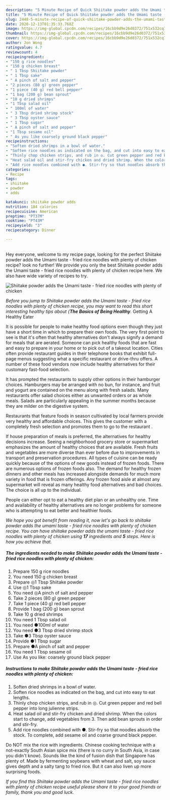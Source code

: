 ```yaml
---
description: "5 Minute Recipe of Quick Shiitake powder adds the Umami taste - fried rice noodles with plenty of chicken"
title: "5 Minute Recipe of Quick Shiitake powder adds the Umami taste - fried rice noodles with plenty of chicken"
slug: 2448-5-minute-recipe-of-quick-shiitake-powder-adds-the-umami-taste-fried-rice-noodles-with-plenty-of-chicken
date: 2020-12-13T01:35:33.768Z
image: https://img-global.cpcdn.com/recipes/16cbb9d9e26d0372/751x532cq70/shiitake-powder-adds-the-umami-taste-fried-rice-noodles-with-plenty-of-chicken-recipe-main-photo.jpg
thumbnail: https://img-global.cpcdn.com/recipes/16cbb9d9e26d0372/751x532cq70/shiitake-powder-adds-the-umami-taste-fried-rice-noodles-with-plenty-of-chicken-recipe-main-photo.jpg
cover: https://img-global.cpcdn.com/recipes/16cbb9d9e26d0372/751x532cq70/shiitake-powder-adds-the-umami-taste-fried-rice-noodles-with-plenty-of-chicken-recipe-main-photo.jpg
author: Jon Wong
ratingvalue: 4.7
reviewcount: 4
recipeingredient:
- "150 g rice noodles"
- "150 g chicken breast"
- " 1 Tbsp Shiitake powder"
- " 1 Tbsp sake"
- " A pinch of salt and pepper"
- "2 pieces (80 g) green pepper"
- "1 piece (40 g) red bell pepper"
- "1 bag (200 g) bean sprout"
- "10 g dried shrimps"
- "1 Tbsp salad oil"
- " 100ml of water"
- " 3 Tbsp dried shrimp stock"
- " 3 Tbsp oyster sauce"
- " 1 Tbsp sugar"
- " A pinch of salt and pepper"
- "1 Tbsp sesame oil"
- " As you like coarsely ground black pepper"
recipeinstructions:
- "Soften dried shrimps in a bowl of water."
- "Soften rice noodles as indicated on the bag, and cut into easy to eat lengths."
- "Thinly chop chicken strips, and rub in ◎. Cut green pepper and red bell pepper into long julienne strips."
- "Heat salad oil and stir-fry chicken and dried shrimp. When the colors start to change, add vegetables from 3. Then add bean sprouts in order and stir-fry."
- "Add rice noodles combined with ●. Stir-fry so that noodles absorb the stock. To complete, add sesame oil and coarse ground black pepper."
categories:
- Recipe
tags:
- shiitake
- powder
- adds

katakunci: shiitake powder adds 
nutrition: 184 calories
recipecuisine: American
preptime: "PT37M"
cooktime: "PT43M"
recipeyield: "3"
recipecategory: Dinner

---
```

<br>
Hey everyone, welcome to my recipe page, looking for the perfect Shiitake powder adds the Umami taste - fried rice noodles with plenty of chicken recipe? look no further! We provide you only the best Shiitake powder adds the Umami taste - fried rice noodles with plenty of chicken recipe here. We also have wide variety of recipes to try.
<br>


![Shiitake powder adds the Umami taste - fried rice noodles with plenty of chicken](https://img-global.cpcdn.com/recipes/16cbb9d9e26d0372/751x532cq70/shiitake-powder-adds-the-umami-taste-fried-rice-noodles-with-plenty-of-chicken-recipe-main-photo.jpg)

<i>Before you jump to Shiitake powder adds the Umami taste - fried rice noodles with plenty of chicken recipe, you may want to read this short interesting healthy tips about {<strong>The Basics of Being Healthy</strong>.</i>
Getting A Healthy Eater

It is possible for people to make healthy food options even though they just have a short time in which to prepare their own foods. The very first point to see is that it's often that healthy alternatives don't always signify a demand for meals that are aerated. Someone can pick healthy foods that are fast and easy to prepare in your home or to pick out of a takeout location. Cities often provide restaurant guides in their telephone books that exhibit full-page menus suggesting what a specific restaurant or drive-thru offers. A number of these food vendors now include healthy alternatives for their customary fast-food selection.

 It has prompted the restaurants to supply other options in their hamburger choices. Hamburgers may be arranged with no bun, for instance, and fruit and yogurt are contained on the menu along with fresh salads. Many restaurants offer salad choices either as unwanted orders or as whole meals.  Salads are particularly appealing in the summer months because they are milder on the digestive system.

Restaurants that feature foods in season cultivated by local farmers provide very healthy and affordable choices.  This gives the customer with a completely fresh selection and promotes them to go to the restaurant .

If house preparation of meals is preferred, the alternatives for healthy decisions increase. Seeing a neighborhood grocery store or supermarket emphasizes the amount of healthy choices that are available. Fresh fruits and vegetables are more diverse than ever before due to improvements in transport and preservation procedures.  All types of cuisine can be ready quickly because of the options of new goods instead of frozen foods. There are numerous options of frozen foods also. The demand for healthy frozen dinners and other meals has increased alongside demands for much more variety in food that is frozen offerings. Any frozen food aisle at almost any supermarket will reveal as many healthy food alternatives and bad choices. The choice is all up to the individual.

People can either opt to eat a healthy diet plan or an unhealthy one. Time and availability of healthy alternatives are no longer problems for someone who is attempting to eat better and healthier foods.


<i>We hope you got benefit from reading it, now let's go back to shiitake powder adds the umami taste - fried rice noodles with plenty of chicken recipe. You can have shiitake powder adds the umami taste - fried rice noodles with plenty of chicken using <strong>17</strong> ingredients and <strong>5</strong> steps. Here is how you achieve that.
</i>

##### The ingredients needed to make Shiitake powder adds the Umami taste - fried rice noodles with plenty of chicken:

1. Prepare 150 g rice noodles
1. You need 150 g chicken breast
1. Prepare  ◎1 Tbsp Shiitake powder
1. Use  ◎1 Tbsp sake
1. You need  ◎A pinch of salt and pepper
1. Take 2 pieces (80 g) green pepper
1. Take 1 piece (40 g) red bell pepper
1. Provide 1 bag (200 g) bean sprout
1. Take 10 g dried shrimps
1. You need 1 Tbsp salad oil
1. You need  ●100ml of water
1. You need  ●3 Tbsp dried shrimp stock
1. Take  ●3 Tbsp oyster sauce
1. Provide  ●1 Tbsp sugar
1. Prepare  ●A pinch of salt and pepper
1. You need 1 Tbsp sesame oil
1. Use  As you like: coarsely ground black pepper


##### Instructions to make Shiitake powder adds the Umami taste - fried rice noodles with plenty of chicken:

1. Soften dried shrimps in a bowl of water.
1. Soften rice noodles as indicated on the bag, and cut into easy to eat lengths.
1. Thinly chop chicken strips, and rub in ◎. Cut green pepper and red bell pepper into long julienne strips.
1. Heat salad oil and stir-fry chicken and dried shrimp. When the colors start to change, add vegetables from 3. Then add bean sprouts in order and stir-fry.
1. Add rice noodles combined with ●. Stir-fry so that noodles absorb the stock. To complete, add sesame oil and coarse ground black pepper.


Do NOT mix the rice with ingredients. Chinese cooking technique with a not-exactly South Asian spice mix (there is no curry in South Asia, in case you didn&#39;t know). Sounds like the kind of fusion dish that Singapore has plenty of. Made by fermenting soybeans with wheat and salt, soy sauce gives depth and a salty tang to fried rice. But it can also liven up more surprising foods. 

<i>If you find this Shiitake powder adds the Umami taste - fried rice noodles with plenty of chicken recipe useful please share it to your good friends or family, thank you and good luck.</i>

